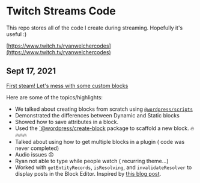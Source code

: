 # Twitch Streams Code
This repo stores all of the code I create during streaming. Hopefully it's useful :)

[https://www.twitch.tv/ryanwelchercodes](https://www.twitch.tv/ryanwelchercodes)


## Sept 17, 2021
[First steam! Let's mess with some custom blocks](https://www.twitch.tv/videos/1151309353)

Here are some of the topics/highlights:
* We talked about creating blocks from scratch using [`@wordpress/scripts`](https://developer.wordpress.org/block-editor/reference-guides/packages/packages-scripts/)
* Demonstrated the differences between Dynamic and Static blocks
* Showed how to save attributes in a block.
* Used the [`@wordpress/create-block](https://developer.wordpress.org/block-editor/reference-guides/packages/packages-create-block/) package to scaffold a new block. 🔥🔥🔥🔥
* Talked about using how to get multiple blocks in a plugin ( code was never completed)
* Audio issues 😞
* Ryan not able to type while people watch ( recurring theme...)
* Worked with `getEntityRecords`, `isResolving`, and `invalidateResolver` to display posts in the Block Editor. Inspired by [this blog post](https://ryanwelcher.com/2021/08/requesting-data-in-gutenberg-with-getentityrecords/).
